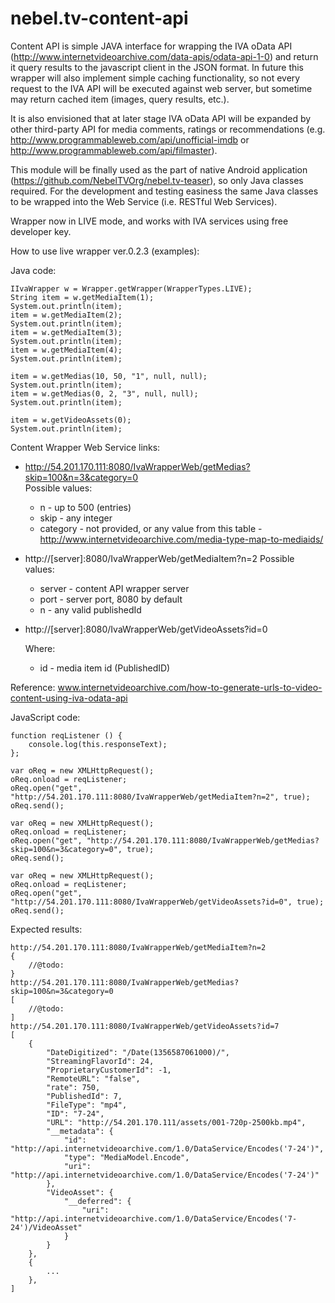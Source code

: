 nebel.tv-content-api
===========
Content API is simple JAVA interface for wrapping the IVA oData API (http://www.internetvideoarchive.com/data-apis/odata-api-1-0)  and return it query results to the javascript client in the JSON format. In future this wrapper will also implement simple caching functionality, so not every request to the IVA API will be executed against web server, but sometime may return cached item (images, query results, etc.).

It is also envisioned that at later stage IVA oData API will be expanded by other third-party API for media comments, ratings or recommendations (e.g. http://www.programmableweb.com/api/unofficial-imdb or http://www.programmableweb.com/api/filmaster).

This module will be finally used as the part of native Android application (https://github.com/NebelTVOrg/nebel.tv-teaser), so only Java classes required. For the development and testing easiness the same Java classes to be wrapped into the Web Service (i.e. RESTful Web Services). 


Wrapper now in LIVE mode, and works with IVA services using free developer key.

How to use live wrapper ver.0.2.3 (examples):

Java code:

	IIvaWrapper w = Wrapper.getWrapper(WrapperTypes.LIVE);
	String item = w.getMediaItem(1);
	System.out.println(item);
	item = w.getMediaItem(2);
	System.out.println(item);
	item = w.getMediaItem(3);
	System.out.println(item);
	item = w.getMediaItem(4);
	System.out.println(item);

	item = w.getMedias(10, 50, "1", null, null);
	System.out.println(item);
	item = w.getMedias(0, 2, "3", null, null);
	System.out.println(item);
	
	item = w.getVideoAssets(0);
	System.out.println(item);


Content Wrapper Web Service links:

 - http://54.201.170.111:8080/IvaWrapperWeb/getMedias?skip=100&n=3&category=0    
	Possible values: 
	 - n - up to 500 (entries)
	 - skip - any integer
	 - category - not provided, or any value from this table - http://www.internetvideoarchive.com/media-type-map-to-mediaids/
 
 - http://[server]:8080/IvaWrapperWeb/getMediaItem?n=2
	Possible values:
	- server - content API wrapper server
	- port - server port, 8080 by default
	- n - any valid publishedId

 - http://[server]:8080/IvaWrapperWeb/getVideoAssets?id=0
 
	Where:
	- id - media item id (PublishedID)

Reference: www.internetvideoarchive.com/how-to-generate-urls-to-video-content-using-iva-odata-api

JavaScript code:

	function reqListener () {
		console.log(this.responseText);
	};

	var oReq = new XMLHttpRequest();
	oReq.onload = reqListener;
	oReq.open("get", "http://54.201.170.111:8080/IvaWrapperWeb/getMediaItem?n=2", true);
	oReq.send();
	
	var oReq = new XMLHttpRequest();
	oReq.onload = reqListener;
	oReq.open("get", "http://54.201.170.111:8080/IvaWrapperWeb/getMedias?skip=100&n=3&category=0", true);
	oReq.send();
	
	var oReq = new XMLHttpRequest();
	oReq.onload = reqListener;
	oReq.open("get", "http://54.201.170.111:8080/IvaWrapperWeb/getVideoAssets?id=0", true);
	oReq.send();
	
Expected results:
	
	http://54.201.170.111:8080/IvaWrapperWeb/getMediaItem?n=2
	{
		//@todo: 	  
	}
	http://54.201.170.111:8080/IvaWrapperWeb/getMedias?skip=100&n=3&category=0
	[
		//@todo: 
	]
	http://54.201.170.111:8080/IvaWrapperWeb/getVideoAssets?id=7
	[
	    {
	        "DateDigitized": "/Date(1356587061000)/",
	        "StreamingFlavorId": 24,
	        "ProprietaryCustomerId": -1,
	        "RemoteURL": "false",
	        "rate": 750,
	        "PublishedId": 7,
	        "FileType": "mp4",
	        "ID": "7-24",
	        "URL": "http://54.201.170.111/assets/001-720p-2500kb.mp4",
	        "__metadata": {
	            "id": "http://api.internetvideoarchive.com/1.0/DataService/Encodes('7-24')",
	            "type": "MediaModel.Encode",
	            "uri": "http://api.internetvideoarchive.com/1.0/DataService/Encodes('7-24')"
	        },
	        "VideoAsset": {
	            "__deferred": {
	                "uri": "http://api.internetvideoarchive.com/1.0/DataService/Encodes('7-24')/VideoAsset"
	            }
	        }
	    },
	    {
	    	...
	    },
	]


